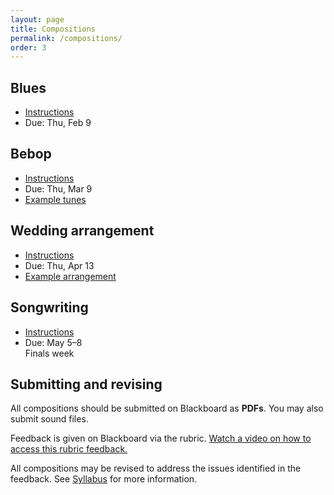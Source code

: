 ```yaml
---
layout: page
title: Compositions
permalink: /compositions/
order: 3
---
```


## Blues

* [Instructions](https://viva.pressbooks.pub/openmusictheory/chapter/blues-melodies-and-the-blues-scale/#assignments)
* Due: Thu, Feb 9

## Bebop

* [Instructions](https://viva.pressbooks.pub/openmusictheory/chapter/jazz-embellishing-chords/#assignments)
* Due: Thu, Mar 9
* [Example tunes](https://gmuedu-my.sharepoint.com/:b:/g/personal/mlavengo_gmu_edu/EWGPlGIcGJ5LincLGm0elcwBwgEaYqe-wGhiQQ82gZ6_aQ?e=ZXxIUt)

## Wedding arrangement

* [Instructions](https://gmuedu-my.sharepoint.com/:b:/g/personal/mlavengo_gmu_edu/ESezbpGaM1dKtrGedA-YX3cB0ebfepNG3qbbaLr_1sQhuA?e=ODFk9u)
* Due: Thu, Apr 13
* [Example arrangement](https://gmuedu-my.sharepoint.com/:f:/g/personal/mlavengo_gmu_edu/EsFrMTwDQvBEiaArzjdEqykB22X3Y6bgnEAnJx4R0BnOaA?e=piwhFQ)

## Songwriting

* [Instructions](https://gmuedu-my.sharepoint.com/:b:/g/personal/mlavengo_gmu_edu/EQXt8bU-pYpMvEC77ZwlMkEBamETDLnvOG28Pq7VYXH_iA?e=eTgPC7)
* Due: May 5–8<br/>Finals week

## Submitting and revising

All compositions should be submitted on Blackboard as **PDFs**. You may also submit sound files.

Feedback is given on Blackboard via the rubric. [Watch a video on how to access this rubric feedback.](https://cdnapisec.kaltura.com/p/1601031/sp/160103100/playManifest/entryId/1_6pnarive/flavorIds/1_1635s0bw,1_ah8yeirv/format/applehttp/protocol/https/a.m3u8?referrer=aHR0cHM6Ly9tZWRpYS00Lm15bWFzb25wb3J0YWwuZ211LmVkdQ==&ks=djJ8MTYwMTAzMXyvN8k4UoJ_obiY1BVbKfiHQGwqurC4u5So0VdIUq5O1FjAdq_fVFKnvvwomh1X7z_HmNabHgvmog4mAZ9swNkP6T6f-tc4zkBgxSku2bxhjTB_i_xLnEe2iRttSN67QswwU5FbN0oTFpIAiYjDfziOTKAbgDIgS1KMH_j8N0Z6Pmsa263lWGGMLT_xpWPO1CsB2JEbUbQvT3kMEA6TV5-rUcoLzmrulCq8M1wwjS2SUf6XhtKwyMCZAts6nB5UrhkWrPp2OI30fz7rVW-iaapkMCUmUM5NlTyYcp-8iB9cKXgpy4kZahjJXM2kDd96ldDvgD0aKBa1Ajkm2ZKjgcbCvZugZVMecG4uflOEiNKGwiuF2PnlC-7Hh-aUFKb7_Uc9E9HGqaZYlNuLbYi2lLLvIi1fpC5jZav-H3dyyuQhgqY8g6NXpxDA5kmtg_Ga_nvFp8nKxZiDyfoE9oZl1hiO&playSessionId=c16e3d25-ad6e-869e-1f26-03c888c5ac9b&clientTag=html5:v2.99&playbackContext=230665593&uiConfId=46251571)

All compositions may be revised to address the issues identified in the feedback. See [Syllabus](/syllabus/#graded-projects) for more information.
